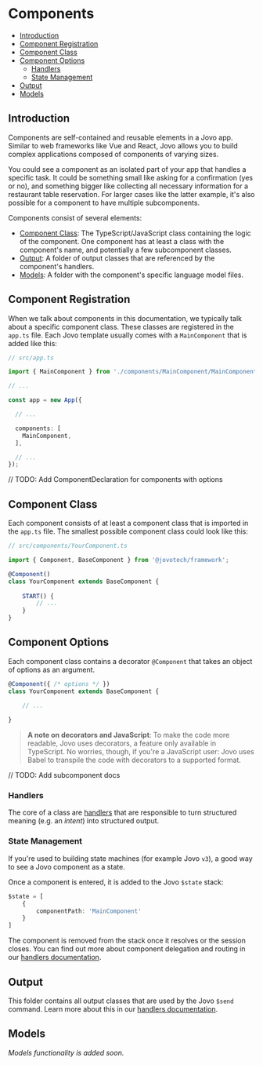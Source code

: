 # Components

- [Introduction](#introduction)
- [Component Registration](#component-registration)
- [Component Class](#component-class)
- [Component Options](#component-options)
  - [Handlers](#handlers)
  - [State Management](#state-management)
- [Output](#output)
- [Models](#models)

## Introduction

Components are self-contained and reusable elements in a Jovo app. Similar to web frameworks like Vue and React, Jovo allows you to build complex applications composed of components of varying sizes.

You could see a component as an isolated part of your app that handles a specific task. It could be something small like asking for a confirmation (yes or no), and something bigger like collecting all necessary information for a restaurant table reservation. For larger cases like the latter example, it's also possible for a component to have multiple subcomponents.

Components consist of several elements:

- [Component Class](#component-class): The TypeScript/JavaScript class containing the logic of the component. One component has at least a class with the component's name, and potentially a few subcomponent classes.
- [Output](#output): A folder of output classes that are referenced by the component's handlers.
- [Models](#models): A folder with the component's specific language model files.
 

## Component Registration

When we talk about components in this documentation, we typically talk about a specific component class. These classes are registered in the `app.ts` file. Each Jovo template usually comes with a `MainComponent` that is added like this:

```typescript
// src/app.ts

import { MainComponent } from './components/MainComponent/MainComponent';

// ...

const app = new App({

  // ...

  components: [
    MainComponent,
  ],

  // ...
});
```

// TODO: Add ComponentDeclaration for components with options

## Component Class

Each component consists of at least a component class that is imported in the `app.ts` file. The smallest possible component class could look like this:

```typescript
// src/components/YourComponent.ts

import { Component, BaseComponent } from '@jovotech/framework';

@Component()
class YourComponent extends BaseComponent {
  
	START() {
		// ...
	}
}
```


## Component Options

Each component class contains a decorator `@Component` that takes an object of options as an argument.

```typescript
@Component({ /* options */ })
class YourComponent extends BaseComponent {
  
	// ...

}
```

> **A note on decorators and JavaScript**: To make the code more readable, Jovo uses decorators, a feature only available in TypeScript. No worries, though, if you're a JavaScript user: Jovo uses Babel to transpile the code with decorators to a supported format.

// TODO: Add subcomponent docs

### Handlers

The core of a class are [handlers](./handlers.md) that are responsible to turn structured meaning (e.g. an *intent*) into structured output. 

### State Management

If you're used to building state machines (for example Jovo `v3`), a good way to see a Jovo component as a state.

Once a component is entered, it is added to the Jovo `$state` stack:

```typescript
$state = [
	{
		componentPath: 'MainComponent'
	}
]
```

The component is removed from the stack once it resolves or the session closes. You can find out more about component delegation and routing in our [handlers documentation](./handlers.md).

## Output

This folder contains all output classes that are used by the Jovo `$send` command. Learn more about this in our [handlers documentation](./handlers.md).

## Models

*Models functionality is added soon.*